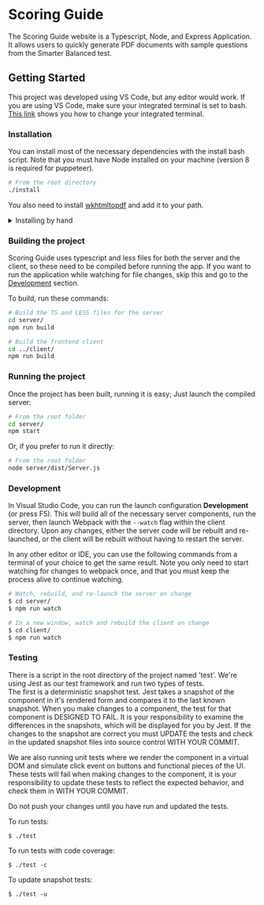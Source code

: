 # Scoring Guide

The Scoring Guide website is a Typescript, Node, and Express Application. It allows users to quickly generate PDF documents with sample questions from the Smarter Balanced test.

## Getting Started

This project was developed using VS Code, but any editor would work. If you are using VS Code, make sure your integrated terminal is set to bash. [This link](https://code.visualstudio.com/docs/editor/integrated-terminal#_configuration) shows you how to change your integrated terminal. 

### Installation
You can install most of the necessary dependencies with the install bash script. Note that you must have Node installed on your machine (version 8 is required for puppeteer).
```sh
# From the root directory
./install
```

You also need to install [wkhtmltopdf](https://wkhtmltopdf.org/downloads.html) and add it to your path. 

<details> 
  <summary>Installing by hand</summary>

1. Install development dependencies from the root directory.
```sh
npm install
```

2. In the **client** directory, install npm dependencies.
```sh
cd client/
npm install
```

3. In the **server** directory, install npm dependencies. Note that you may need to go back to the project's root directory before running the following commands. 
```sh
cd server/
npm install
```
</details>

### Building the project
Scoring Guide uses typescript and less files for both the server and the client, so these need to be compiled before running the app. If you want to run the application while watching for file changes, skip this and go to the [Development](#development) section.

To build, run these commands:
```sh
# Build the TS and LESS files for the server
cd server/
npm run build

# Build the frontend client
cd ../client/
npm run build
```

### Running the project
Once the project has been built, running it is easy; Just launch the compiled server:

```sh
# From the root folder
cd server/
npm start
```

Or, if you prefer to run it directly:
```sh
# From the root folder
node server/dist/Server.js
```

### Development

In Visual Studio Code, you can run the launch configuration **Development** (or press F5). This will build all of the necessary server components, run the server, then launch Webpack with the `--watch` flag within the client directory. Upon any changes, either the server code will be rebuilt and re-launched, or the client will be rebuilt without having to restart the server.

In any other editor or IDE, you can use the following commands from a terminal of your choice to get the same result. Note you only need to start watching for changes to webpack once, and that you must keep the process alive to continue watching.
```sh
# Watch, rebuild, and re-launch the server on change
$ cd server/
$ npm run watch

# In a new window, watch and rebuild the client on change
$ cd client/
$ npm run watch
```

### Testing
There is a script in the root directory of the project named 'test'. We're using Jest as our test framework and run two types of tests.  
The first is a deterministic snapshot test. Jest takes a snapshot of the component in it's rendered form and compares it to the 
last known snapshot. When you make changes to a component, the test for that component is DESIGNED TO FAIL. It is your responsibility to 
examine the differences in the snapshots, which will be displayed for you by Jest. If the changes to the snapshot are correct you must 
UPDATE the tests and check in the updated snapshot files into source control WITH YOUR COMMIT.

We are also running unit tests where we render the component in a virtual DOM and simulate click event on buttons and functional pieces 
of the UI. These tests will fail when making changes to the component, it is your responsibility to update these tests to reflect the 
expected behavior, and check them in WITH YOUR COMMIT.

Do not push your changes until you have run and updated the tests.

To run tests:
```
$ ./test
```

To run tests with code coverage:
```
$ ./test -c
```

To update snapshot tests:
```
$ ./test -u
```

